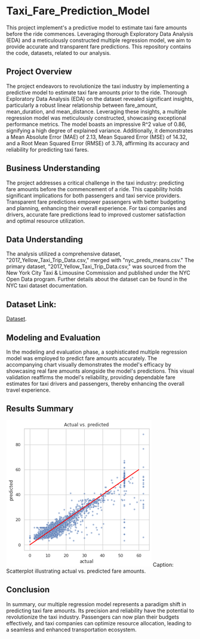# Taxi_Fare_Prediction_Model
This project implement's a predictive model to estimate taxi fare amounts before the ride commences. Leveraging thorough Exploratory Data Analysis (EDA) and a meticulously constructed multiple regression model, we aim to provide accurate and transparent fare predictions. This repository contains the code, datasets, related to our analysis.

## Project Overview
The project endeavors to revolutionize the taxi industry by implementing a predictive model to estimate taxi fare amounts prior to the ride. Thorough Exploratory Data Analysis (EDA) on the dataset revealed significant insights, particularly a robust linear relationship between fare_amount, mean_duration, and mean_distance. Leveraging these insights, a multiple regression model was meticulously constructed, showcasing exceptional performance metrics. The model boasts an impressive R^2 value of 0.86, signifying a high degree of explained variance. Additionally, it demonstrates a Mean Absolute Error (MAE) of 2.13, Mean Squared Error (MSE) of 14.32, and a Root Mean Squared Error (RMSE) of 3.78, affirming its accuracy and reliability for predicting taxi fares.

## Business Understanding
The project addresses a critical challenge in the taxi industry: predicting fare amounts before the commencement of a ride. This capability holds significant implications for both passengers and taxi service providers. Transparent fare predictions empower passengers with better budgeting and planning, enhancing their overall experience. For taxi companies and drivers, accurate fare predictions lead to improved customer satisfaction and optimal resource utilization.

## Data Understanding
The analysis utilized a comprehensive dataset, "2017_Yellow_Taxi_Trip_Data.csv," merged with "nyc_preds_means.csv." The primary dataset, "2017_Yellow_Taxi_Trip_Data.csv," was sourced from the New York City Taxi & Limousine Commission and published under the NYC Open Data program. Further details about the dataset can be found in the NYC taxi dataset documentation.

## Dataset Link:
[Dataset](https://data.cityofnewyork.us/Transportation/2017-Yellow-Taxi-Trip-Data/biws-g3hs).

## Modeling and Evaluation
In the modeling and evaluation phase, a sophisticated multiple regression model was employed to predict fare amounts accurately. The accompanying chart visually demonstrates the model's efficacy by showcasing real fare amounts alongside the model's predictions. This visual validation reaffirms the model's reliability, providing dependable fare estimates for taxi drivers and passengers, thereby enhancing the overall travel experience.

## Results Summary
![Caption: Scatterplot illustrating actual vs. predicted fare amounts.](actual%20vs%20predicted.png)
Caption: Scatterplot illustrating actual vs. predicted fare amounts.

## Conclusion
In summary, our multiple regression model represents a paradigm shift in predicting taxi fare amounts. Its precision and reliability have the potential to revolutionize the taxi industry. Passengers can now plan their budgets effectively, and taxi companies can optimize resource allocation, leading to a seamless and enhanced transportation ecosystem.



